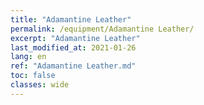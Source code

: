 ```yaml
---
title: "Adamantine Leather"
permalink: /equipment/Adamantine Leather/
excerpt: "Adamantine Leather"
last_modified_at: 2021-01-26
lang: en
ref: "Adamantine Leather.md"
toc: false
classes: wide
---
```


